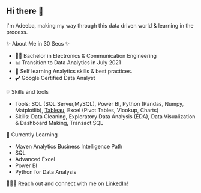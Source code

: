 ## Hi there 👋 ##

I'm Adeeba, making my way through this data driven world & learning in the process.

✨ About Me in 30 Secs ✨
* :woman_student: Bachelor in Electronics & Communication Engineering
* 📊 Transition to Data Analytics in July 2021
* 📝 Self learning Analytics skills & best practices.
* :heavy_check_mark: Google Certified Data Analyst

💡 Skills and tools

* Tools: SQL (SQL Server,MySQL), Power BI, Python (Pandas, Numpy, Matplotlib), [Tableau](https://public.tableau.com/app/profile/latheef.adeeba), Excel (Pivot Tables, Vlookup, Charts)
* Skills: Data Cleaning, Exploratory Data Analysis (EDA), Data Visualization & Dashboard Making, Transact SQL


📝 Currently Learning
* Maven Analytics Business Intelligence Path
* SQL
* Advanced Excel
* Power BI
* Python for Data Analysis


🙋🏻‍♀️ Reach out and connect with me on [LinkedIn](www.linkedin.com/in/adeeba-latheef)!


